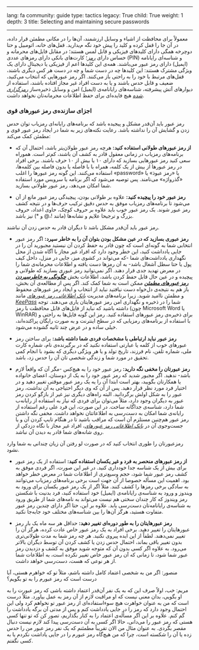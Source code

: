 

---

lang: fa
community: guide
type: tactics
legacy: True
child: True
weight: 1
depth: 3
title: Selecting and maintaining secure passwords

---

معمولاً برای محافظت از اشیاء و وسایل ارزشمند، آن‌ها را در مکانی مطمئن قرار داده، در آن جا را قفل کرده و کلید را پیش خود نگه م‌یدارید. قفل‌های خانه، اتومبیل و حتا دوچرخه همگی دارای کلیدهای فیزیکی و قابل لمس هستند؛ در مقابل فایل‌های محرمانه و حساس دارای [*رمز*](/fa/glossary#Encryption)؛ کارت‌های بانکی دارای رمزهای عددی (PIN) و شناسه‌ای رایانامه (ایمیل) دارای رمز عبور می‌باشند. همه‌ی این کلیدها اعم از فیزیکی یا دیجیتال دارای یک ویژگی مشترک هستند: این کلیدها چه در دست شما و چه در دست هر کس دیگری باشند، قفل‌های مرتبط با خود را به راحتی باز می‌کنند. اگر رمز عبورهایی که انتخاب می‌کنید، ضعیف و قابل حدس باشند و یا به دست افراد غیر مجاز افتاده باشند، استفاده از دیوارهای آتش پیشرفته، شناسه‌های رایانامه‌ی (ایمیل) امن و وسایل ذخیره‌ساز [*رمزگزاری شده*](/fa/glossary#Encryption) هیچ فایده‌ای برای حفظ اطلاعات محرمانه‌تان نخواهد داشت. 



### اجزای سازنده‌ی رمز عبورهای قوی ### 

رمز عبور باید آن‌قدر مشکل و پیجیده باشد که برنامه‌های رایانه‌ای رمزیاب توان حدس زدن و گشایش آن را نداشته باشد. رعایت نکته‌های زیر به شما در ایجاد رمز عبور قوی و مطمئن کمک می‌کند:

- **از رمز عبورهای طولانی استفاده کنید:** هرچه رمز عبور طولان‌یتر باشد، احتمال آن که برنامه‌های رمزیاب در زمانی معقول قادر به کشف آن باشند، کم‌تر است. هموراه سعی کنید رمز عبورهایی بسازید که دارای ۱۰ یا بیش از ۱۰ حرف باشند. برخی افراد در رمز عبورها از بیش از یک کلمه، همراه با با فاصله یا بدون فاصله بین کلمه‌ها، استفاده می‌کنند. این گونه رمز عبورها را اغلب «password» یا «رمز عبوذ» یا «گذرواژه» می‌نامند. پس توصیه می‌شود که اگر برنامه یا سرویس مورد استفاده شما امکان می‌دهد، رمز عبور طولانی بسازید.

- **رمز عبور خود را پیچیده کنید:** علاوه بر طولانی بودن، پیچیدگی رمز عبور مانع از آن می‌شود تا برنامه‌های رمزیاب موفق به حدس دقیق ترکیب حرف‌ها و در نتیجه کشف رمز عبور شوند. یک رمز عبور خوب باید علاوه بر حروف کوچک، حاوی اعداد، حروف بزرگ و ترجیحا علایم و نشانه‌ها (مانند !،@ و *) نیز باشد.

رمز عبور باید آن‌قدر مشکل باشد تا دیگران قادر به حدس زدن آن نباشند.

- **رمز عبوری بسازید که در عین مشکل بودن بتوان آن را به خاطر سپرد:** اگر رمز عبور انتخابی شما به گونه‌ای است که چون قادر به حفظ کردن آن نیستید مجبورید آن را در جایی یادداشت کنید، این خطر وجود دارد که افراد غیر مجاز با آگاه شدن از محل نگهداری یادداشت‌های شما -که می‌تواند در کشوی میز، جایی در منزل، داخل کیف پول یا حتا سطل آشغال باشد- به آن رمزها دست یافته و اطلاعات محرمانه‌ی شما را در معرض تهدید جدی قرار دهند. اگر نمی‌توانید رمز عبوری بسازید که طولانی و پیچیده و در عین حال قابل حفظ کردن باشد، اطلاعات بخش [***چگونگی به خاطرسپردن رمز عبورهای مطمئن***](memorisingpass) ممکن است به شما کمک کند. اگر پس از مطالعه‌ی آن بخش، باز هم به نتیجه‌ی دل‌خواه دست نیافتید نباید از انتخاب و ایجاد رمز عبورهای محفوظ و مطمئن ناامید شوید. زیرا برنامه‌های مدیریت [*بانک اطلاعاتی رمز عبورهای*](/fa/glossary#Secure_password_database) مانند [*KeePass*](/fa/glossary#KeePass) شما را در ذخیره و نگهداری امن رمز عبورهایتان یاری می‌دهند. توجه داشته باشید که نباید از فایل‌های قابل محافظت با رمز (چون Microsoft Word یا WinRAR) برای ذخیره‌ی رمز عبورهای استفاده کنید. رمز این گونه فایل‌ها به راحتی و با استفاده از برنامه‌های رمزیابی که در سطح اینترنت و به صورت رایگان پراکنده‌اند، خیلی ساده و در عرض چند ثانیه گشوده می‌شود.

- **رمز عبور نباید ارتباطی با مشخصات فردی شما داشته باشد:** برای ساختن رمز عبورهای خوب از کلمه یا عبارتی استفاده نکنید که در برگیرنده‌ی نام، شماره کارت ملی، شماره تلفن، نام فرزند، تاریخ تولد و یا هر ویژگی دیگری که بشود با انجام کمی تحقیق در مورد شما و زندگی شخصی تان آن را حدس زد، باشد.

- **رمز عبورتان را مخفی نگه دارید:** رمز عبور خود را به هیچ‌کس -مگر آن که واقعاً لازم باشد- ندهید. اگر مجبور شدید که رمز عبور خود را به یک از دوستان، اعضای خانواده یا همکارتان بگویید، بهتر است ابتدا آن را یه یک رمز عبور موقتی تغییر دهید و در اختیار فرد مورد نظر قرار دهید. پس از آن که وی دیگر احتیاجی به آن نداشت، رمز عبور را به شکل اولش برگردانید. البته راه‌های دیگری نیز غیر از بازگو کردن رمز عبور به دیگران وجود دارد، مثلاً می‌توان برای فردی که نیاز به استفاده از رایانه‌ب شما دارد، شناسه‌ی جداگانه ساخت. در این صورت، این فرد علی رغم استفاده از رایانه‌ی شما امکان به دست‌رسی به اطلاعاتتان نخواهد داشت. مخفی نگه داشتن رمز عبور هم‌چنین مستلزم آن است که مراقب باشید تا در هنگام تایپ کردن آن و یا جست‌وجوی آن در [*بانک اطلاعاتی رمز عبورهای*](/fa/glossary#Secure_password_database)، افراد غیر مجاز با نگاه دزدکی از روی شانه‌های شما قادر به دیدن آن نباشد.
 
رمزعبورتان را طوری انتخاب کنید که در صورت لو رفتن آن زیان چندانی به شما وارد نشود.

- **از رمز عبورهای منحصر به فرد و غیر یکسان استفاده کنید:** استفاده از یک رمز عبور برای بیش از یک شناسه جدا خودداری کنید. در غیر این صورت، اگر فردی موفق به کشف رمز عبور شما شود، حجم وسیع‌تری از اطلاعات شما در معرض خطر خواهد بود. اهمیت این مسأله خصوصا از آن جهت است برخی برنامه‌های رمزیاب می‌توانند به سادگی برخی رمزها را کشف کنند. مثلاً اگر از یک رمز عبور یکسان برای ورود به ویندوز و ورود به شناسه‌ی رایانامه‌ی (ایمیل) خود استفاده کنید، فرد بدنیت با شکستن رمز ویندوز که کار چندان سختی هم نیست می‌تواند به نامه‌های شما از طریق ورود به شناسه‌ی رایانامه‌تان دست‌رسی یابد. علاوه بر این، حتا اگر دارای چندین رمز عبور متفاوت هستید، هرگز آن‌ها را بین شناسه‌های مختلف خود جابه‌جا نکنید.

- **رمز عبورهایتان را به طور دوره‌ای تغییر دهید:** حداقل هر سه ماه یک بار رمز عبورهایتان را تغییر دهید. برخی افراد به یک رمز عبور خاص عادت کرده، هرگز آن را تغییر نمی‌دهند. لطفاً از این ایده پیروی نکنید. هر چه رمز شما به مدت طولانی‌تری بدون تغییر باقی بماند، احتمال حدس زدن یا کشف کردن آن توسط دیگران بالاتر می‌رود. به علاوه اگر کسی بدون آن که متوجه شوید موفق به کشف و دزدیدن رمز عبور شما شود، تا زمانی که آن رمز عبور خاص تغییر نکرده است، به اطلاعات شما از هر نوعی که هست، دست‌رسی خواهد داشت.


<div class="background" markdown="1">
منصور: اگر من به شخصی اعتماد کامل داشته باشم، مثلاً تو که خواهرم هستی، آیا درست است که رمز عبورم را به تو بگویم؟

مریم: خب، اولاً صرف این که به یک نفر آن‌قدر اعتماد داشته باشی که رمز عبورت را به او بگویی، بدان معنی نیست که او مراقبت لازم از آن رمز به عمل بیاورد. مثلاً درست است که من به عنوان خواهرت هیچ سوءاستفاده‌ای از رمز عبور تو نخواهم کرد ولی این احتمال وجود دارد که رمز را در جایی یادداشت کنم و پس از مدتی آن برگه یادداشت را گم کنم. علاوه بر این اگر مسأله‌ی اعتماد را به کنار بگذاریم، تصور کن که تو تنها کسی هستی که رمز عبور را می‌دانی، حالا اگر کسی به آن دست‌رسی پیدا کند لازم نیست دنبال مقصر بگردی. به عنوان مثال من الان تقریباً مطمئنم که یک نفر رمز عبور من را حدس زده یا آن را شکسته است، چرا که من هیچ‌گاه رمز عبورم را در جایی یاداشت نکردم یا به کسی نگفتم.
</div>

